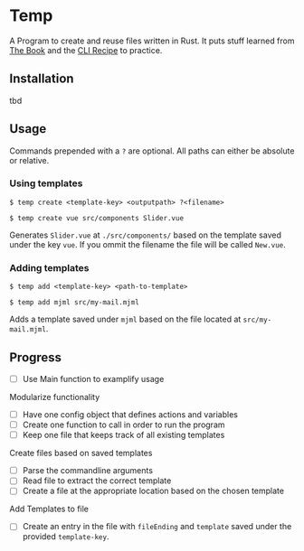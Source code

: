 # Temp

A Program to create and reuse files written in Rust. It puts stuff learned from [The Book](https://doc.rust-lang.org/book/) and the [CLI Recipe](https://rust-cli.github.io/book/index.html) to practice.

## Installation

tbd

## Usage
Commands prepended with a `?` are optional. All paths can either be absolute or relative.

### Using templates
```
$ temp create <template-key> <outputpath> ?<filename>

$ temp create vue src/components Slider.vue
```

Generates `Slider.vue` at `./src/components/` based on the template saved under the key `vue`. If you ommit the filename the file will be called `New.vue`.

### Adding templates
```
$ temp add <template-key> <path-to-template>

$ temp add mjml src/my-mail.mjml
```

Adds a template saved under `mjml` based on the file located at `src/my-mail.mjml`.

## Progress
- [ ] Use Main function to examplify usage

Modularize functionality
- [ ] Have one config object that defines actions and variables
- [ ] Create one function to call in order to run the program
- [ ] Keep one file that keeps track of all existing templates

Create files based on saved templates
- [ ] Parse the commandline arguments
- [ ] Read file to extract the correct template
- [ ] Create a file at the appropriate location based on the chosen template

Add Templates to file
- [ ] Create an entry in the file with `fileEnding` and `template` saved under the provided `template-key`.